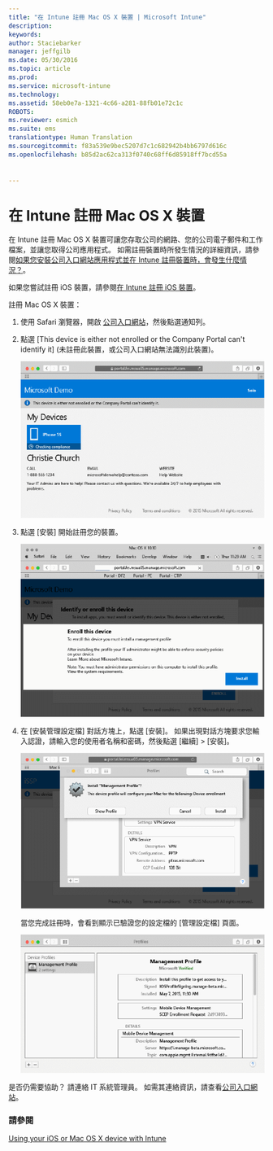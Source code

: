 ```yaml
---
title: "在 Intune 註冊 Mac OS X 裝置 | Microsoft Intune"
description: 
keywords: 
author: Staciebarker
manager: jeffgilb
ms.date: 05/30/2016
ms.topic: article
ms.prod: 
ms.service: microsoft-intune
ms.technology: 
ms.assetid: 58eb0e7a-1321-4c66-a281-88fb01e72c1c
ROBOTS: 
ms.reviewer: esmich
ms.suite: ems
translationtype: Human Translation
ms.sourcegitcommit: f83a539e9bec5207d7c1c682942b4bb6797d616c
ms.openlocfilehash: b85d2ac62ca313f0740c68ff6d85918ff7bcd55a


---
```



# 在 Intune 註冊 Mac OS X 裝置

在 Intune 註冊 Mac OS X 裝置可讓您存取公司的網路、您的公司電子郵件和工作檔案，並讓您取得公司應用程式。 如需註冊裝置時所發生情況的詳細資訊，請參閱[如果您安裝公司入口網站應用程式並在 Intune 註冊裝置時，會發生什麼情況？](what-happens-if-you-install-the-company-portal-app-and-enroll-your-device-in-intune-ios.md)。

如果您嘗試註冊 iOS 裝置，請參閱[在 Intune 註冊 iOS 裝置](enroll-your-device-in-intune-ios.md)。


註冊 Mac OS X 裝置：

1.  使用 Safari 瀏覽器，開啟 [公司入口網站](https://portal.manage.microsoft.com)，然後點選通知列。

2.  點選 [This device is either not enrolled or the Company Portal can't identify it] (未註冊此裝置，或公司入口網站無法識別此裝置)。

    ![device-not-enrolled](./media/1-macosx-enroll-tap-enroll.png) 

3.  點選 [安裝] 開始註冊您的裝置。

    ![tap-install-to-enroll](./media/2-macosx-enroll--install-button.png) 

4.  在 [安裝管理設定檔] 對話方塊上，點選 [安裝]。 如果出現對話方塊要求您輸入認證，請輸入您的使用者名稱和密碼，然後點選 [繼續] &gt; [安裝]。

    ![install-management-profile](./media/3-macosx-enroll-tap-install.png) 

    當您完成註冊時，會看到顯示已驗證您的設定檔的 [管理設定檔] 頁面。

    ![management-profile-verified](./media/4-macosx-enroll-done.png) 

是否仍需要協助？ 請連絡 IT 系統管理員。 如需其連絡資訊，請查看[公司入口網站](http://portal.manage.microsoft.com)。

### 請參閱
[Using your iOS or Mac OS X device with Intune](using-your-ios-or-mac-os-x-device-with-intune.md)


<!--HONumber=Jun16_HO4-->


